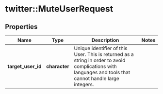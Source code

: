 # twitter::MuteUserRequest


## Properties
Name | Type | Description | Notes
------------ | ------------- | ------------- | -------------
**target_user_id** | **character** | Unique identifier of this User. This is returned as a string in order to avoid complications with languages and tools that cannot handle large integers. | 


